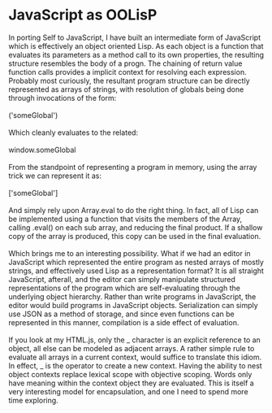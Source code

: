 JavaScript as OOLisP
====================

In porting Self to JavaScript, I have built an intermediate form of JavaScript which is effectively an object oriented Lisp. As each object is a function that evaluates its parameters as a method call to its own properties, the resulting structure resembles the body of a progn. The chaining of return value function calls provides a implicit context for resolving each expression.   Probably most curiously, the resultant program structure can be directly represented as arrays of strings, with resolution of globals being done through invocations of the form:<br><br>  (&#39;someGlobal&#39;)<br><br>Which cleanly evaluates to the related:<br><br>  window.someGlobal<br><br>From the standpoint of representing a program in memory, using the array trick we can represent it as:<br><br>  [&#39;someGlobal&#39;]<br><br>And simply rely upon Array.eval to do the right thing. In fact, all of Lisp can be implemented using a function that visits the members of the Array, calling .eval() on each sub array, and reducing the final product. If a shallow copy of the array is produced, this copy can be used in the final evaluation. <br><br>Which brings me to an interesting possibility. What if we had an editor in JavaScript which represented the entire program as nested arrays of mostly strings, and effectively used Lisp as a representation format?  It is all straight JavaScript, afterall, and the editor can simply manipulate structured representations of the program which are self-evaluating through the underlying object hierarchy. Rather than write programs in JavaScript, the editor would build programs in JavaScript objects. Serialization can simply use JSON as a method of storage, and since even functions can be represented in this manner, compilation is a side effect of evaluation. <br><br>If you look at my HTML.js, only the _ character is an explicit reference to an object, all else can be modeled as adjacent arrays. A rather simple rule to evaluate all arrays in a current context, would suffice to translate this idiom. In effect, _ is the operator to create a new context. Having the ability to nest object contexts replace lexical scope with objective scoping. Words only have meaning within the context object they are evaluated. This is itself a very interesting model for encapsulation, and one I need to spend more time exploring. 